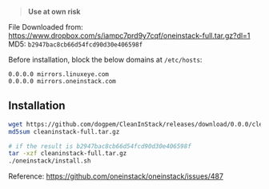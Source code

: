 > **Use at own risk**

File Downloaded from: https://www.dropbox.com/s/iampc7prd9y7cqf/oneinstack-full.tar.gz?dl=1    
MD5: `b2947bac8cb66d54fcd90d30e406598f`

Before installation, block the below domains at `/etc/hosts`:

```
0.0.0.0 mirrors.linuxeye.com
0.0.0.0 mirrors.oneinstack.com
```

## Installation

```bash
wget https://github.com/dogpem/CleanInStack/releases/download/0.0.0/cleaninstack-full.tar.gz
md5sum cleaninstack-full.tar.gz

# if the result is b2947bac8cb66d54fcd90d30e406598f
tar -xzf cleaninstack-full.tar.gz
./oneinstack/install.sh
```

Reference: https://github.com/oneinstack/oneinstack/issues/487
